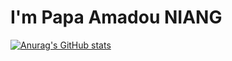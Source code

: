 # I'm Papa Amadou NIANG

[![Anurag's GitHub stats](https://github-readme-stats.vercel.app/api?username=PapaAmad&show_icons=true)](https://github.com/anuraghazra/github-readme-stats&show_icons=true)

